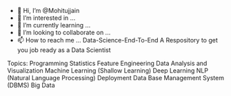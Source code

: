 - 👋 Hi, I’m @Mohitujjain
- 👀 I’m interested in ...
- 🌱 I’m currently learning ...
- 💞️ I’m looking to collaborate on ...
- 📫 How to reach me ...
Data-Science-End-To-End
A Respository to get you job ready as a Data Scientist

Topics:
Programming
Statistics
Feature Engineering
Data Analysis and Visualization
Machine Learning (Shallow Learning)
Deep Learning
NLP (Natural Language Processing)
Deployment
Data Base Management System (DBMS)
Big Data
<!---
Mohitujjain/Mohitujjain is a ✨ special ✨ repository because its `README.md` (this file) appears on your GitHub profile.
You can click the Preview link to take a look at your changes.
--->
